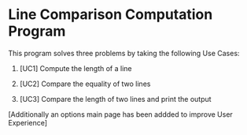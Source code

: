 # Line Comparison Computation Program

This program solves three problems by taking the following Use Cases:

1. [UC1] Compute the length of a line

2. [UC2] Compare the equality of two lines

3. [UC3] Compare the length of two lines and print the output

[Additionally an options main page has been addded to improve User Experience]